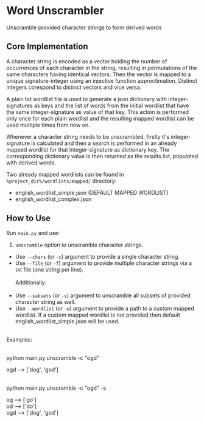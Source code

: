 # Word Unscrambler
Unscramble provided character strings to form derived words

## Core Implementation

A character string is encoded as a vector holding the number of occurrences of each character in the string, resulting in permutations of the same characters having identical vectors. Then the vector is mapped to a unique signature-integer using an injective function approctimation. Distinct integers corespond to distinct vectors and vice versa. 

A plain txt wordlist file is used to generate a json dictionary with integer-signatures as keys and the list of words from the initial wordlist that have the same integer-signature as value of that key. This action is performed only once for each plain wordlist and the resulting mapped wordlist can be used multiple times from now on.

Whenever a character string needs to be unscrambled, firstly it's integer-signature is calculated and then a search is performed in an already mapped wordlist for that integer-signature as dictionary key. The 
corresponding dictionary value is then returned as the results list, populated with derived words.

Two already mapped wordlists can be found in `%project_dir%/wordlists/mapped/` directory: <br/> 
  - english_wordlist_simple.json (DEFAULT MAPPED WORDLIST)<br/>
  - english_wordlist_complex.json

## How to Use
Run `main.py` and use:

1. `unscramble` option to unscramble character strings.<br/>
  - Use `--chars` (or `-c`) argument to provide a single character string.<br/>
  - Use `--file` (or `-f`) argument to provide multiple character strings via a txt file (one string per line).<br/><br/>
Additionally:<br/><br/>
  - Use `--subsets` (or `-s`) argument to unscramble all subsets of provided character string as well.<br/>
  - Use `--wordlist` (or `-w`) argument to provide a path to a custom mapped wordlist. If a custom mapped wordlist is not provided then default english_wordlist_simple.json will be used.<br/> 

<br/>Examples:<br/><br/>
  
python main.py unscramble -c "ogd"<br/>

ogd --> ['dog', 'god']<br/><br/>
  
python main.py unscramble -c "ogd" -s<br/>
  
og --> ['go']<br/>
od --> ['do']<br/>
ogd --> ['dog', 'god']<br/><br/>

